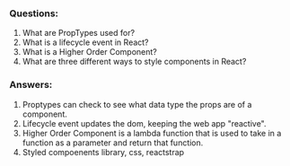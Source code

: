 ### Questions:
1. What are PropTypes used for?
2. What is a lifecycle event in React?
3. What is a Higher Order Component?
4. What are three different ways to style components in React? 

### Answers:
1. Proptypes can check to see what data type the props are of a component.
2. Lifecycle event updates the dom, keeping the web app "reactive".
3. Higher Order Component is a lambda function that is used to take in a function as a parameter and return that function.
4. Styled compoenents library, css, reactstrap